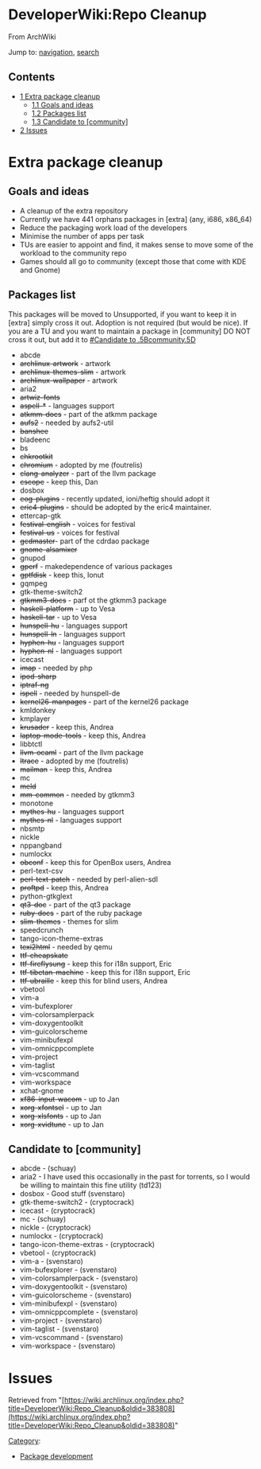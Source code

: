 # DeveloperWiki:Repo Cleanup

From ArchWiki

Jump to: [navigation](#column-one), [search](#searchInput)

## Contents

*   [1 Extra package cleanup](#Extra_package_cleanup)
    *   [1.1 Goals and ideas](#Goals_and_ideas)
    *   [1.2 Packages list](#Packages_list)
    *   [1.3 Candidate to [community]](#Candidate_to_.5Bcommunity.5D)
*   [2 Issues](#Issues)

# Extra package cleanup

## Goals and ideas

*   A cleanup of the extra repository
*   Currently we have 441 orphans packages in [extra] (any, i686, x86_64)
*   Reduce the packaging work load of the developers
*   Minimise the number of apps per task
*   TUs are easier to appoint and find, it makes sense to move some of the workload to the community repo
*   Games should all go to community (except those that come with KDE and Gnome)

## Packages list

This packages will be moved to Unsupported, if you want to keep it in [extra] simply cross it out. Adoption is not required (but would be nice). If you are a TU and you want to maintain a package in [community] DO NOT cross it out, but add it to [#Candidate to .5Bcommunity.5D](#Candidate_to_.5Bcommunity.5D)

*   abcde
*   <s>archlinux-artwork</s> - artwork
*   <s>archlinux-themes-slim</s> - artwork
*   <s>archlinux-wallpaper</s> - artwork
*   aria2
*   <s>artwiz-fonts</s>
*   <s>aspell-*</s> - languages support
*   <s>atkmm-docs</s> - part of the atkmm package
*   <s>aufs2</s> - needed by aufs2-util
*   <s>banshee</s>
*   bladeenc
*   bs
*   <s>chkrootkit</s>
*   <s>chromium</s> - adopted by me (foutrelis)
*   <s>clang-analyzer</s> - part of the llvm package
*   <s>cscope</s> - keep this, Dan
*   dosbox
*   <s>eog-plugins</s> - recently updated, ioni/heftig should adopt it
*   <s>eric4-plugins</s> - should be adopted by the eric4 maintainer.
*   ettercap-gtk
*   <s>festival-english</s> - voices for festival
*   <s>festival-us</s> - voices for festival
*   <s>gcdmaster</s>- part of the cdrdao package
*   <s>gnome-alsamixer</s>
*   gnupod
*   <s>gperf</s> - makedependence of various packages
*   <s>gptfdisk</s> - keep this, Ionut
*   gqmpeg
*   gtk-theme-switch2
*   <s>gtkmm3-docs</s> - parf ot the gtkmm3 package
*   <s>haskell-platform</s> - up to Vesa
*   <s>haskell-tar</s> - up to Vesa
*   <s>hunspell-hu</s> - languages support
*   <s>hunspell-ln</s> - languages support
*   <s>hyphen-hu</s> - languages support
*   <s>hyphen-nl</s> - languages support
*   icecast
*   <s>imap</s> - needed by php
*   <s>ipod-sharp</s>
*   <s>iptraf-ng</s>
*   <s>ispell</s> - needed by hunspell-de
*   <s>kernel26-manpages</s> - part of the kernel26 package
*   kmldonkey
*   kmplayer
*   <s>krusader</s> - keep this, Andrea
*   <s>laptop-mode-tools</s> - keep this, Andrea
*   libbtctl
*   <s>llvm-ocaml</s> - part of the llvm package
*   <s>ltrace</s> - adopted by me (foutrelis)
*   <s>mailman</s> - keep this, Andrea
*   mc
*   <s>meld</s>
*   <s>mm-common</s> - needed by gtkmm3
*   monotone
*   <s>mythes-hu</s> - languages support
*   <s>mythes-nl</s> - languages support
*   nbsmtp
*   nickle
*   nppangband
*   numlockx
*   <s>obconf</s> - keep this for OpenBox users, Andrea
*   perl-text-csv
*   <s>perl-text-patch</s> - needed by perl-alien-sdl
*   <s>proftpd</s> - keep this, Andrea
*   python-gtkglext
*   <s>qt3-doc</s> - part of the qt3 package
*   <s>ruby-docs</s> - part of the ruby package
*   <s>slim-themes</s> - themes for slim
*   speedcrunch
*   tango-icon-theme-extras
*   <s>texi2html</s> - needed by qemu
*   <s>ttf-cheapskate</s>
*   <s>ttf-fireflysung</s> - keep this for i18n support, Eric
*   <s>ttf-tibetan-machine</s> - keep this for i18n support, Eric
*   <s>ttf-ubraille</s> - keep this for blind users, Andrea
*   vbetool
*   vim-a
*   vim-bufexplorer
*   vim-colorsamplerpack
*   vim-doxygentoolkit
*   vim-guicolorscheme
*   vim-minibufexpl
*   vim-omnicppcomplete
*   vim-project
*   vim-taglist
*   vim-vcscommand
*   vim-workspace
*   xchat-gnome
*   <s>xf86-input-wacom</s> - up to Jan
*   <s>xorg-xfontsel</s> - up to Jan
*   <s>xorg-xlsfonts</s> - up to Jan
*   <s>xorg-xvidtune</s> - up to Jan

## Candidate to [community]

*   abcde - (schuay)
*   aria2 - I have used this occasionally in the past for torrents, so I would be willing to maintain this fine utility (td123)
*   dosbox - Good stuff (svenstaro)
*   gtk-theme-switch2 - (cryptocrack)
*   icecast - (cryptocrack)
*   mc - (schuay)
*   nickle - (cryptocrack)
*   numlockx - (cryptocrack)
*   tango-icon-theme-extras - (cryptocrack)
*   vbetool - (cryptocrack)
*   vim-a - (svenstaro)
*   vim-bufexplorer - (svenstaro)
*   vim-colorsamplerpack - (svenstaro)
*   vim-doxygentoolkit - (svenstaro)
*   vim-guicolorscheme - (svenstaro)
*   vim-minibufexpl - (svenstaro)
*   vim-omnicppcomplete - (svenstaro)
*   vim-project - (svenstaro)
*   vim-taglist - (svenstaro)
*   vim-vcscommand - (svenstaro)
*   vim-workspace - (svenstaro)

# Issues

Retrieved from "[https://wiki.archlinux.org/index.php?title=DeveloperWiki:Repo_Cleanup&oldid=383808](https://wiki.archlinux.org/index.php?title=DeveloperWiki:Repo_Cleanup&oldid=383808)"

[Category](/index.php/Special:Categories "Special:Categories"):

*   [Package development](/index.php/Category:Package_development "Category:Package development")